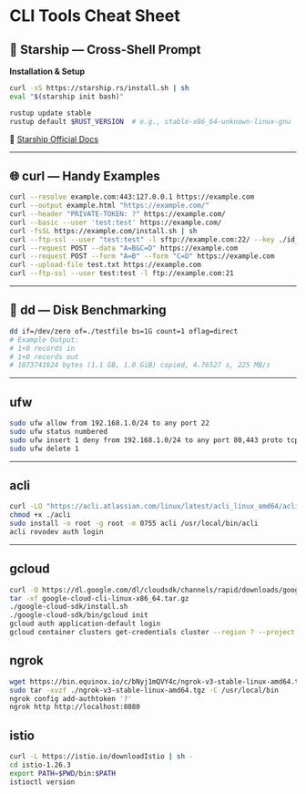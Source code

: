 # CLI Tools Cheat Sheet

## 🌟 Starship — Cross-Shell Prompt

**Installation & Setup**

```bash
curl -sS https://starship.rs/install.sh | sh
eval "$(starship init bash)"

rustup update stable
rustup default $RUST_VERSION  # e.g., stable-x86_64-unknown-linux-gnu
```

🔗 [Starship Official Docs](https://github.com/starship/starship?tab=readme-ov-file)

---

## 🌐 curl — Handy Examples

```bash
curl --resolve example.com:443:127.0.0.1 https://example.com
curl --output example.html "https://example.com/"
curl --header "PRIVATE-TOKEN: ?" https://example.com/
curl --basic --user 'test:test' https://example.com/
curl -fsSL https://example.com/install.sh | sh
curl --ftp-ssl --user "test:test" -l sftp://example.com:22/ --key ./id_rsa --pubkey ./id_rsa.pub
curl --request POST --data "A=B&C=D" https://example.com
curl --request POST --form "A=B" --form "C=D" https://example.com
curl --upload-file test.txt https://example.com
curl --ftp-ssl --user test:test -l ftp://example.com:21
```

---

## 💽 dd — Disk Benchmarking

```bash
dd if=/dev/zero of=./testfile bs=1G count=1 oflag=direct
# Example Output:
# 1+0 records in
# 1+0 records out
# 1073741824 bytes (1.1 GB, 1.0 GiB) copied, 4.76527 s, 225 MB/s
```

---

## ufw

```bash
sudo ufw allow from 192.168.1.0/24 to any port 22
sudo ufw status numbered
sudo ufw insert 1 deny from 192.168.1.0/24 to any port 80,443 proto tcp
sudo ufw delete 1
```

---

## acli

```bash
curl -LO "https://acli.atlassian.com/linux/latest/acli_linux_amd64/acli"
chmod +x ./acli
sudo install -o root -g root -m 0755 acli /usr/local/bin/acli
acli rovodev auth login
```

---

## gcloud

```bash
curl -O https://dl.google.com/dl/cloudsdk/channels/rapid/downloads/google-cloud-cli-linux-x86_64.tar.gz
tar -xf google-cloud-cli-linux-x86_64.tar.gz
./google-cloud-sdk/install.sh
./google-cloud-sdk/bin/gcloud init
gcloud auth application-default login
gcloud container clusters get-credentials cluster --region ? --project ?
```



## ngrok

```bash
wget https://bin.equinox.io/c/bNyj1mQVY4c/ngrok-v3-stable-linux-amd64.tgz
sudo tar -xvzf ./ngrok-v3-stable-linux-amd64.tgz -C /usr/local/bin
ngrok config add-authtoken '?'
ngrok http http://localhost:8080
```


## istio

```bash
curl -L https://istio.io/downloadIstio | sh -
cd istio-1.26.3
export PATH=$PWD/bin:$PATH
istioctl version

```